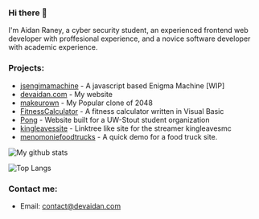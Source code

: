 ### Hi there 👋

I'm Aidan Raney, a cyber security student, an experienced frontend web developer with proffesional experience, and a novice software developer with academic experience.

### Projects:
- [jsengimamachine](https://github.com/AidanSpeakss/jsenigmamachine) - A javascript based Enigma Machine [WIP]
- [devaidan.com](https://www.devaidan.com) - My website
- [makeurown](https://github.com/AidanSpeakss/makeurown) - My Popular clone of 2048
- [FitnessCalculator](https://github.com/AidanSpeakss/FitnessCalculator) - A fitness calculator written in Visual Basic
- [Pong](https://github.com/AidanSpeakss/pongwebsite) - Website built for a UW-Stout student organization
- [kingleavessite](https://github.com/AidanSpeakss/kingleavessite) - Linktree like site for the streamer kingleavesmc
- [menomoniefoodtrucks](https://github.com/AidanSpeakss/menomoniefoodtrucks) - A quick demo for a food truck site.



![My github stats](https://github-readme-stats.vercel.app/api?username=AidanSpeakss)

![Top Langs](https://github-readme-stats.vercel.app/api/top-langs/?username=AidanSpeakss&layout=compact)

### Contact me:

- Email: contact@devaidan.com

